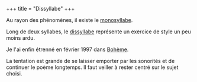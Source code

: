 +++
title = "Dissyllabe"
+++

Au rayon des phénomènes, il existe le [monosyllabe](https://fr.wikipedia.org/wiki/Monosyllabe).

Long de deux syllabes, le [dissyllabe](https://fr.wikipedia.org/wiki/Dissyllabe) représente un exercice de style un peu moins ardu.

Je l'ai enfin étrenné en février 1997 dans [Bohème](../../seasons/3_troisieme_saison/boheme).

La tentation est grande de se laisser emporter par les sonorités et de continuer le poème longtemps. Il faut veiller à rester centré sur le sujet choisi.

